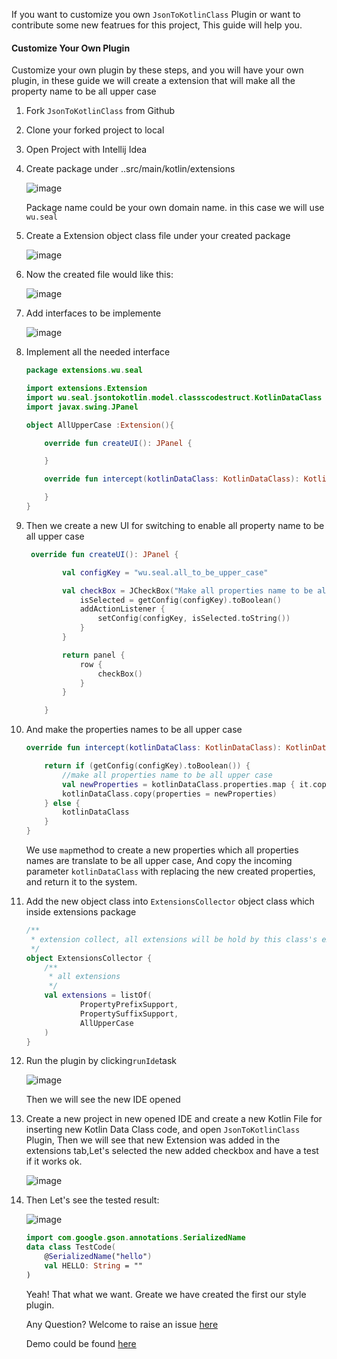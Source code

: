 If you want to customize you own `JsonToKotlinClass` Plugin or want to contribute some new featrues for this project, This guide will help you.

#### Customize Your Own Plugin

Customize your own plugin by these steps, and you will have your own plugin, in these guide we will create a extension that will make all the property name to be all upper case

1. Fork `JsonToKotlinClass` from Github

2. Clone your forked project to local

3. Open Project with Intellij Idea

4. Create package under ..src/main/kotlin/extensions

   ![image](https://user-images.githubusercontent.com/9211902/51250876-ccb8cb00-19d2-11e9-9620-9c45c8975bfa.png)

   Package name could be your own domain name. in this case we will use `wu.seal`

5. Create a Extension object class file under your created package

   ![image](https://user-images.githubusercontent.com/9211902/51249232-a47a9d80-19cd-11e9-866f-b7e283da4853.png)

6. Now the created file would like this:

   ![image](https://user-images.githubusercontent.com/9211902/51249378-0fc46f80-19ce-11e9-8abd-0c926e8a726f.png)

7. Add interfaces to be implemente

   ![image](https://user-images.githubusercontent.com/9211902/51249511-75b0f700-19ce-11e9-9e74-ab014d3d77e3.png)

8. Implement all the needed interface

   ```kotlin
   package extensions.wu.seal

   import extensions.Extension
   import wu.seal.jsontokotlin.model.classscodestruct.KotlinDataClass
   import javax.swing.JPanel

   object AllUpperCase :Extension(){

       override fun createUI(): JPanel {

       }

       override fun intercept(kotlinDataClass: KotlinDataClass): KotlinDataClass {

       }
   }
   ```

9. Then we create a new UI for switching to enable all property name to be all upper case

   ```kotlin
    override fun createUI(): JPanel {

           val configKey = "wu.seal.all_to_be_upper_case"

           val checkBox = JCheckBox("Make all properties name to be all upper case").apply {
               isSelected = getConfig(configKey).toBoolean()
               addActionListener {
                   setConfig(configKey, isSelected.toString())
               }
           }

           return panel {
               row {
                   checkBox()
               }
           }

       }
   ```

10. And make the properties names to be all upper case

    ```kotlin
    override fun intercept(kotlinDataClass: KotlinDataClass): KotlinDataClass {

        return if (getConfig(configKey).toBoolean()) {
            //make all properties name to be all upper case
            val newProperties = kotlinDataClass.properties.map { it.copy(name = it.name.toUpperCase()) }
            kotlinDataClass.copy(properties = newProperties)
        } else {
            kotlinDataClass
        }
    }
    ```

    We use `map`method to create a new properties which all properties names are translate to be all upper case, And copy the incoming parameter `kotlinDataClass`  with replacing the new created properties, and return it to the system.

11. Add the new object class into `ExtensionsCollector` object class which inside extensions package

    ```kotlin
    /**
     * extension collect, all extensions will be hold by this class's extensions property
     */
    object ExtensionsCollector {
        /**
         * all extensions
         */
        val extensions = listOf(
                PropertyPrefixSupport,
                PropertySuffixSupport,
                AllUpperCase
        )
    }
    ```

12. Run the plugin by clicking`runIde`task

    ![image](https://user-images.githubusercontent.com/9211902/51250409-40f26f00-19d1-11e9-962c-7f44fb5549e4.png)

    Then we will see the new IDE opened

13. Create a new project in new opened IDE and create a new Kotlin File for inserting new Kotlin Data Class code, and open `JsonToKotlinClass` Plugin, Then we will see that new Extension was added in the extensions tab,Let's selected the new added checkbox and have a test if it works ok.

    ![image](https://user-images.githubusercontent.com/9211902/51250670-15bc4f80-19d2-11e9-9cee-798489108adf.png)

14. Then Let's see the tested result:

    ![image](https://user-images.githubusercontent.com/9211902/51250749-5a47eb00-19d2-11e9-9824-c8f9ec0cc664.png)

    ```kotlin
    import com.google.gson.annotations.SerializedName
    data class TestCode(
        @SerializedName("hello")
        val HELLO: String = ""
    )
    ```

    Yeah! That what we want. Greate we have created the first our style plugin.

    Any Question? Welcome to raise an issue [here](https://github.com/wuseal/JsonToKotlinClass/issues)

    Demo could be found [here](https://github.com/wuseal/JsonToKotlinClass/tree/3.0-extension-demo)


